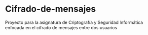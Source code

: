 # Cifrado-de-mensajes
Proyecto para la asignatura de Criptografía y Seguridad Informática enfocada en el cifrado de mensajes entre dos usuarios
